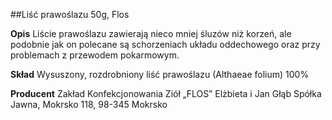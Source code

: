 ##Liść prawoślazu 50g, Flos

**Opis** Liście prawoślazu zawierają nieco mniej śluzów niż korzeń, ale podobnie jak on polecane są schorzeniach układu oddechowego oraz przy problemach z przewodem pokarmowym. 

**Skład** Wysuszony, rozdrobniony liść prawoślazu (Althaeae folium) 100%

**Producent** Zakład Konfekcjonowania Ziół „FLOS” Elżbieta i Jan Głąb Spółka Jawna, Mokrsko 118, 98-345 Mokrsko
